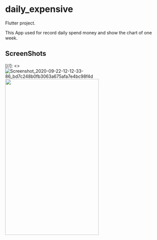 # daily_expensive

Flutter project.

This App used for record daily spend money and show the chart of one week. 

## ScreenShots

[//]: <> ![Screenshot_2020-09-22-12-12-33-86_bd7c248b0fb3063a675afa7e4bc98f4d](https://user-images.githubusercontent.com/52590889/93851358-9403e580-fccd-11ea-822b-ca9d3e071f8c.png)
<img src="https://user-images.githubusercontent.com/52590889/93851358-9403e580-fccd-11ea-822b-ca9d3e071f8c.png" width="300" height="500"/>
